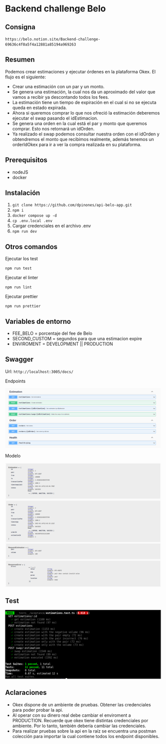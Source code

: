 # Backend challenge Belo

## Consigna

`https://belo.notion.site/Backend-challenge-69636c4f0a5f4a12881a85194a969263`

## Resumen

Podemos crear estimaciones y ejecutar órdenes en la plataforma Okex. El flujo es el siguiente:
- Crear una estimación con un par y un monto.
- Se genera una estimación, la cual nos da un aproximado del valor que vamos a recibir ya descontando todos los fees.
- La estimación tiene un tiempo de expiración en el cual si no se ejecuta queda en estado expirada.
- Ahora si queremos comprar lo que nos ofreció la estimación deberemos ejecutar el swap pasando el idEstimacion.
- Se genera una orden en la cual está el par y monto que queremos comprar. Esto nos retornará un idOrden.
- Ya realizado el swap podemos consultar nuestra orden con el idOrden y obtendremos el monto que recibimos realmente, además tenemos un orderIdOkex para ir a ver la compra realizada en su plataforma.

## Prerequisitos

-   nodeJS
-   docker

## Instalación

1. `git clone https://github.com/dpinones/api-belo-app.git`
2. `npm i`
3. `docker compose up -d`
4. `cp .env.local .env`
5. Cargar credenciales en el archivo .env
6. `npm run dev`

## Otros comandos

Ejecutar los test

```shell
npm run test
```

Ejecutar el linter

```shell
npm run lint
```

Ejecutar prettier

```shell
npm run prettier
```

## Variables de entorno

-   FEE_BELO = porcentaje del fee de Belo
-   SECOND_CUSTOM = segundos para que una estimacion expire
-   ENVIROMENT = DEVELOPMENT || PRODUCTION

## Swagger

Url: `http://localhost:3005/docs/`

Endpoints

![Endpoints](endpoints.png)

Modelo

![Models](models.png)

## Test

![Test](test.png)

## Aclaraciones

-   Okex dispone de un ambiente de pruebas. Obtener las credenciales para poder probar la api.
-   Al operar con su dinero real debe cambiar el enviroment a PRODUCTION. Recuerde que okex tiene distintas credenciales por ambiente. Por lo tanto, también debería cambiar las credenciales.
-   Para realizar pruebas sobre la api en la raíz se encuentra una postman colección para importar la cual contiene todos los endpoint disponibles.
